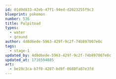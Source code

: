 ```yaml
---
id: 01d0d833-42eb-47f1-94ed-d2023255f9c3
blueprint: pokemon
number: 536
title: Palpitoad
types:
  - water
  - ground
author: 4d8d6ede-5963-429f-9c2f-74b897007e0c
tags:
  - stage-1
updated_by: 4d8d6ede-5963-429f-9c2f-74b897007e0c
updated_at: 1716594885
art:
  - be19c3ca-b7f0-4207-bd9f-0680fa07e3fd
---
```

